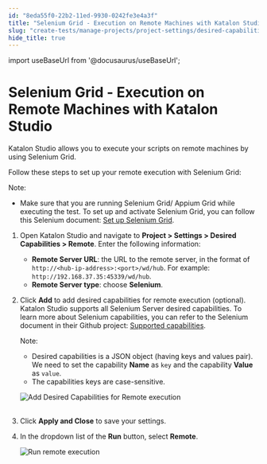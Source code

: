 ```yaml
---
id: "8eda55f0-22b2-11ed-9930-0242fe3e4a3f"
title: "Selenium Grid - Execution on Remote Machines with Katalon Studio"
slug: "create-tests/manage-projects/project-settings/desired-capabilities/selenium-grid---execution-on-remote-machines-with-katalon-studio"
hide_title: true
---
```

import useBaseUrl from '@docusaurus/useBaseUrl';


# <a id="id" class="anchor_top_offset"/><a id="ariaid-title1" class="anchor_top_offset"/>Selenium Grid - Execution on Remote Machines with <span xmlns="http://www.w3.org/1999/xhtml" className="ph">Katalon Studio</span>     

<p xmlns="http://www.w3.org/1999/xhtml" className="p">Katalon Studio allows you to execute your scripts on remote machines by using Selenium Grid.</p> 
<p xmlns="http://www.w3.org/1999/xhtml" className="p">Follow these steps to set up your remote execution with Selenium Grid:</p> 
<div xmlns="http://www.w3.org/1999/xhtml" className="note note note_note"><span className="note__title">Note:</span> 
  <ul className="ul"><li className="li">
      <p className="p">Make sure that you are running Selenium Grid/ Appium Grid while executing the test. To set up and activate Selenium Grid, you can follow this Selenium document: <a className="xref j-external-link" href="https://www.selenium.dev/documentation/legacy/grid_3/setting_up_your_own_grid/#step-1-start-the-hub" target="_blank">Set up Selenium Grid</a>.</p>
    </li></ul>
</div>
<ol xmlns="http://www.w3.org/1999/xhtml" className="ol"><li className="li">     <p className="p">Open Katalon Studio and navigate to <strong className="ph b">Project &gt; Settings &gt; Desired Capabilities &gt; Remote</strong>. Enter the following information:</p>     <ul className="ul"><li className="li"> <strong className="ph b">Remote Server URL</strong>: the URL to the remote server, in the format of <code className="ph codeph">http://&lt;hub-ip-address&gt;:&lt;port&gt;/wd/hub</code>. For example: <code className="ph codeph">http://192.168.37.35:45339/wd/hub</code>.</li><li className="li"> <strong className="ph b">Remote Server type</strong>: choose <strong className="ph b">Selenium</strong>.</li></ul>   </li><li className="li">     <p className="p">Click <strong className="ph b">Add</strong> to add desired capabilities for remote execution (optional). Katalon Studio supports all Selenium Server desired capabilities. To learn more about Selenium capabilities, you can refer to the Selenium document in their Github project: <a className="xref j-external-link" href="https://github.com/SeleniumHQ/selenium/wiki/DesiredCapabilities#used-by-the-selenium-server-for-browser-selection" target="_blank">Supported capabilities</a>.</p>     <div className="note note note_note"><span className="note__title">Note:</span>        <ul className="ul"><li className="li">Desired capabilities is a JSON object (having keys and values pair). We need to set the capability <strong className="ph b">Name</strong> as <code className="ph codeph">key</code> and the capability <strong className="ph b">Value</strong> as <code className="ph codeph">value</code>.</li><li className="li">The capabilities keys are case-sensitive.</li></ul>     </div>     <p className="p"> <img className="image" src={useBaseUrl("https://github.com/katalon-studio/docs-images/raw/master/katalon-studio/docs/project-settings-new-ui/KS-DC-Remote-settings.png")} alt="Add Desired Capabilities for Remote execution" /><br /><br />     </p>   </li><li className="li">     <p className="p">Click <strong className="ph b">Apply and Close</strong> to save your settings.</p>   </li><li className="li">     <p className="p">In the dropdown list of the <strong className="ph b">Run</strong> button, select <strong className="ph b">Remote</strong>.</p>     <p className="p"> <img className="image" src={useBaseUrl("https://github.com/katalon-studio/docs-images/raw/master/katalon-studio/docs/selenium-grid-integration/KS-DC-Run-Remote-execution.png")} alt="Run remote execution" /><br /><br />     </p>   </li></ol> 
